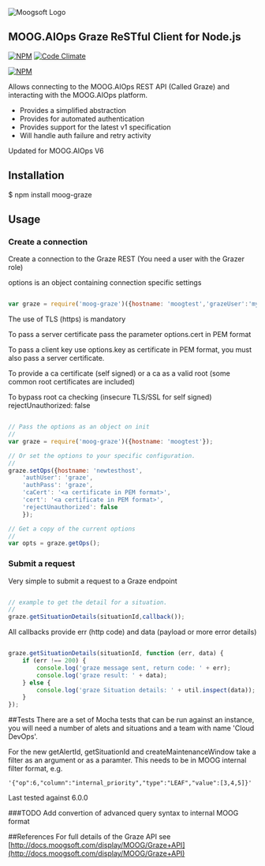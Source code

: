 ![Moogsoft Logo](https://www.moogsoft.com/wp-content/uploads/2015/06/logo-moogsoft.png)

## MOOG.AIOps Graze ReSTful Client for Node.js


[![NPM](http://img.shields.io/npm/v/moog-graze.svg)](https://www.npmjs.org/package/moog-graze) [![Code Climate](https://codeclimate.com/github/Moogsoft/moog-graze/badges/gpa.svg)](https://codeclimate.com/github/Moogsoft/moog-graze)

[![NPM](https://nodei.co/npm/moog-graze.png?downloads=true)](https://nodei.co/npm/moog-graze/)


Allows connecting to the MOOG.AIOps REST API (Called Graze) and interacting with the MOOG.AIOps platform.

- Provides a simplified abstraction
- Provides for automated authentication
- Provides support for the latest v1 specification
- Will handle auth failure and retry activity

Updated for MOOG.AIOps V6

## Installation

$ npm install moog-graze

## Usage

### Create a connection

 Create a connection to the Graze REST (You need a user with the Grazer role)

 options is an object containing connection specific settings

```javascript

var graze = require('moog-graze')({hostname: 'moogtest','grazeUser':'my_user', 'grazePass':'my_password'});

```

 The use of TLS (https) is mandatory

 To pass a server certificate pass the parameter options.cert in PEM format

 To pass a client key use options.key as certificate in PEM format, you must also pass a server certificate.

 To provide a ca certificate (self signed) or a ca as a valid root (some common root certificates are included)

 To bypass root ca checking (insecure TLS/SSL for self signed)
 rejectUnauthorized: false

````javascript

// Pass the options as an object on init
//
var graze = require('moog-graze')({hostname: 'moogtest'});

// Or set the options to your specific configuration.
//
graze.setOps({hostname: 'newtesthost',
    'authUser': 'graze',
    'authPass': 'graze',
    'caCert': '<a certificate in PEM format>',
    'cert': '<a certificate in PEM format>',
    'rejectUnauthorized': false
    });

// Get a copy of the current options 
//
var opts = graze.getOps();

````

### Submit a request

 Very simple to submit a request to a Graze endpoint

```javascript

// example to get the detail for a situation.
//
graze.getSituationDetails(situationId,callback());

```

 All callbacks provide err (http code) and data (payload or more error details)

```javascript

graze.getSituationDetails(situationId, function (err, data) {
    if (err !== 200) {
        console.log('graze message sent, return code: ' + err);
        console.log('graze result: ' + data);
    } else {
        console.log('graze Situation details: ' + util.inspect(data));
    }
});

```
##Tests
 There are a set of Mocha tests that can be run against an instance, you will need a number of alets
 and situations and a team with name 'Cloud DevOps'.
 
 For the new getAlertId, getSituationId and createMaintenanceWindow take a filter as an argument or as a paramter.
 This needs to be in MOOG internal filter format, e.g.
 
 ```
 '{"op":6,"column":"internal_priority","type":"LEAF","value":[3,4,5]}'
 ```
 
 Last tested against 6.0.0

###TODO
 Add convertion of advanced query syntax to internal MOOG format
 
##References 
 For full details of the Graze API see [http://docs.moogsoft.com/display/MOOG/Graze+API](http://docs.moogsoft.com/display/MOOG/Graze+API)